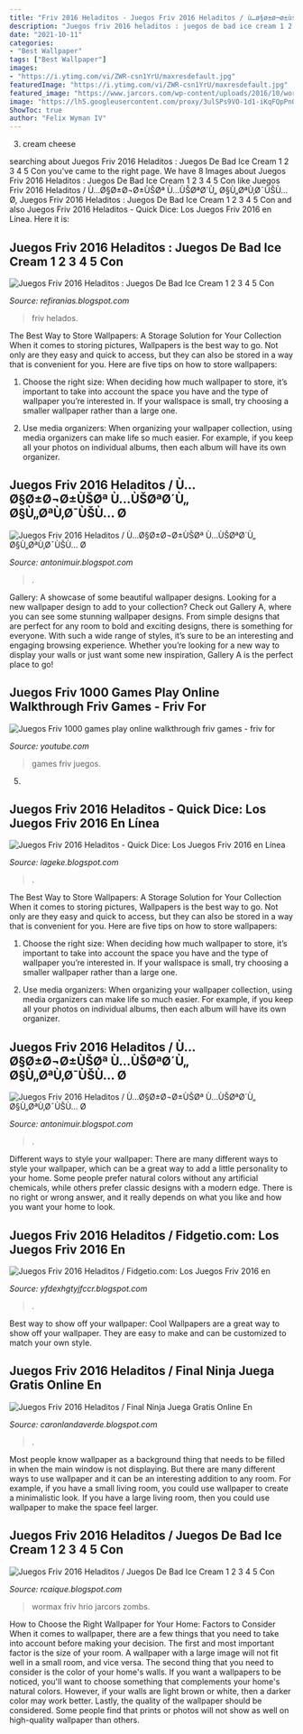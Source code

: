 ```yaml
---
title: "Friv 2016 Heladitos - Juegos Friv 2016 Heladitos / ù…ø§ø±ø¬ø±ùšøª ù…ùšøªø´ù„ ø§ù„øªù‚ø¯ùšù… ø"
description: "Juegos friv 2016 heladitos : juegos de bad ice cream 1 2 3 4 5 con"
date: "2021-10-11"
categories:
- "Best Wallpaper"
tags: ["Best Wallpaper"]
images:
- "https://i.ytimg.com/vi/ZWR-csn1YrU/maxresdefault.jpg"
featuredImage: "https://i.ytimg.com/vi/ZWR-csn1YrU/maxresdefault.jpg"
featured_image: "https://www.jarcors.com/wp-content/uploads/2016/10/wormax-io-cabecera.jpg"
image: "https://lh5.googleusercontent.com/proxy/3ulSPs9VO-1d1-iKqFQpPnOI6jR_gLyfIofmNS3r5-NeLDk1qCZbt9C8FCfunpvFt0BMp_RV8wd4eX_BX-Jpw-3BS_GoHpiDt7u-kKXUC4Xd3dORwMNPXII9ns8Z=w1200-h630-p-k-no-nu"
ShowToc: true
author: "Felix Wyman IV"
---
```



3. cream cheese 

	

		
searching about Juegos Friv 2016 Heladitos : Juegos De Bad Ice Cream 1 2 3 4 5 Con you've came to the right page. We have 8 Images about Juegos Friv 2016 Heladitos : Juegos De Bad Ice Cream 1 2 3 4 5 Con like Juegos Friv 2016 Heladitos / Ù…Ø§Ø±Ø¬Ø±ÙŠØª Ù…ÙŠØªØ´Ù„ Ø§Ù„ØªÙ‚Ø¯ÙŠÙ… Ø, Juegos Friv 2016 Heladitos : Juegos De Bad Ice Cream 1 2 3 4 5 Con and also Juegos Friv 2016 Heladitos - Quick Dice: Los Juegos Friv 2016 en Línea. Here it is:
		
    
## Juegos Friv 2016 Heladitos : Juegos De Bad Ice Cream 1 2 3 4 5 Con

<img loading=lazy src="https://lh6.googleusercontent.com/proxy/Psz6uz98phIFGCgbn-zVXlX6ArAWpzbEEVhkTXhk37zv-lVYcP0juZ9GKQyui9t52bnS7WXf4vq9stUtGqZJmA4_CDIAn99P=w1200-h630-pd" onerror="this.onerror=null;this.src='https://tse2.mm.bing.net/th?id=OIP.sBIi73XWkPfWizsCtonKjwHaD4&amp;pid=15.1';" alt="Juegos Friv 2016 Heladitos : Juegos De Bad Ice Cream 1 2 3 4 5 Con">

_Source: refiranias.blogspot.com_

>friv helados. 

	

The Best Way to Store Wallpapers: A Storage Solution for Your Collection
When it comes to storing pictures, Wallpapers is the best way to go. Not only are they easy and quick to access, but they can also be stored in a way that is convenient for you. Here are five tips on how to store wallpapers:
1) Choose the right size: When deciding how much wallpaper to store, it’s important to take into account the space you have and the type of wallpaper you’re interested in. If your wallspace is small, try choosing a smaller wallpaper rather than a large one.

2) Use media organizers: When organizing your wallpaper collection, using media organizers can make life so much easier. For example, if you keep all your photos on individual albums, then each album will have its own organizer.

    
## Juegos Friv 2016 Heladitos / Ù…Ø§Ø±Ø¬Ø±ÙŠØª Ù…ÙŠØªØ´Ù„ Ø§Ù„ØªÙ‚Ø¯ÙŠÙ… Ø

<img loading=lazy src="https://i1.wp.com/algoentremanos.com/algoentremanos/wp-content/uploads/2014/02/Juegos-ocultos-Friv-3.jpg" onerror="this.onerror=null;this.src='https://tse4.mm.bing.net/th?id=OIP.jARxWw5IoF2f7GGyamC9bgHaDA&amp;pid=15.1';" alt="Juegos Friv 2016 Heladitos / Ù…Ø§Ø±Ø¬Ø±ÙŠØª Ù…ÙŠØªØ´Ù„ Ø§Ù„ØªÙ‚Ø¯ÙŠÙ… Ø">

_Source: antonimuir.blogspot.com_

>. 

	

Gallery: A showcase of some beautiful wallpaper designs.
Looking for a new wallpaper design to add to your collection? Check out Gallery A, where you can see some stunning wallpaper designs. From simple designs that are perfect for any room to bold and exciting designs, there is something for everyone. With such a wide range of styles, it’s sure to be an interesting and engaging browsing experience. Whether you’re looking for a new way to display your walls or just want some new inspiration, Gallery A is the perfect place to go!





	
	
    
## Juegos Friv 1000 Games Play Online Walkthrough Friv Games - Friv For

<img loading=lazy src="https://i.ytimg.com/vi/vGaR-9BGlyE/hqdefault.jpg" onerror="this.onerror=null;this.src='https://tse4.mm.bing.net/th?id=OIP.iwNgUeDlGcszFvB9qEKVQgHaFj&amp;pid=15.1';" alt="Juegos Friv 1000 games play online walkthrough friv games - friv for">

_Source: youtube.com_

>games friv juegos. 

	

5.

    
## Juegos Friv 2016 Heladitos - Quick Dice: Los Juegos Friv 2016 En Línea

<img loading=lazy src="https://lh5.googleusercontent.com/proxy/pBCF3vNCJ7H0FZAk1410JWMFhBa4-k3V9p6GELoxWJcCs_HP-4zFcd2OIK1TbMqFnM9HS37Pma0gomvUlLcx4GUSCTb-3PS094MWKR1MpCX8sJ2eDq4LWeOg=w1200-h630-p-k-no-nu" onerror="this.onerror=null;this.src='https://tse4.mm.bing.net/th?id=OIP.AVRmtNq-ENkf7_pp7oEpTwHaGE&amp;pid=15.1';" alt="Juegos Friv 2016 Heladitos - Quick Dice: Los Juegos Friv 2016 en Línea">

_Source: lageke.blogspot.com_

>. 

	

The Best Way to Store Wallpapers: A Storage Solution for Your Collection
When it comes to storing pictures, Wallpapers is the best way to go. Not only are they easy and quick to access, but they can also be stored in a way that is convenient for you. Here are five tips on how to store wallpapers:
1) Choose the right size: When deciding how much wallpaper to store, it’s important to take into account the space you have and the type of wallpaper you’re interested in. If your wallspace is small, try choosing a smaller wallpaper rather than a large one.

2) Use media organizers: When organizing your wallpaper collection, using media organizers can make life so much easier. For example, if you keep all your photos on individual albums, then each album will have its own organizer.

    
## Juegos Friv 2016 Heladitos / Ù…Ø§Ø±Ø¬Ø±ÙŠØª Ù…ÙŠØªØ´Ù„ Ø§Ù„ØªÙ‚Ø¯ÙŠÙ… Ø

<img loading=lazy src="https://lh5.googleusercontent.com/proxy/3ulSPs9VO-1d1-iKqFQpPnOI6jR_gLyfIofmNS3r5-NeLDk1qCZbt9C8FCfunpvFt0BMp_RV8wd4eX_BX-Jpw-3BS_GoHpiDt7u-kKXUC4Xd3dORwMNPXII9ns8Z=w1200-h630-p-k-no-nu" onerror="this.onerror=null;this.src='https://tse1.mm.bing.net/th?id=OIP.IlkIvcZfuIimj0OopQX2owHaFF&amp;pid=15.1';" alt="Juegos Friv 2016 Heladitos / Ù…Ø§Ø±Ø¬Ø±ÙŠØª Ù…ÙŠØªØ´Ù„ Ø§Ù„ØªÙ‚Ø¯ÙŠÙ… Ø">

_Source: antonimuir.blogspot.com_

>. 

	

Different ways to style your wallpaper:
There are many different ways to style your wallpaper, which can be a great way to add a little personality to your home. Some people prefer natural colors without any artificial chemicals, while others prefer classic designs with a modern edge. There is no right or wrong answer, and it really depends on what you like and how you want your home to look.

    
## Juegos Friv 2016 Heladitos / Fidgetio.com: Los Juegos Friv 2016 En

<img loading=lazy src="https://i.ytimg.com/vi/ZWR-csn1YrU/maxresdefault.jpg" onerror="this.onerror=null;this.src='https://tse2.mm.bing.net/th?id=OIP.yVVfmxcGAHtfESFcde6vVgHaEK&amp;pid=15.1';" alt="Juegos Friv 2016 Heladitos / Fidgetio.com: Los Juegos Friv 2016 en">

_Source: yfdexhgtyjfccr.blogspot.com_

>. 

	

Best way to show off your wallpaper:
Cool Wallpapers are a great way to show off your wallpaper. They are easy to make and can be customized to match your own style.

    
## Juegos Friv 2016 Heladitos / Final Ninja Juega Gratis Online En

<img loading=lazy src="https://www3.minijuegosgratis.com/v3/games/thumbnails/11493_7_sq.jpg" onerror="this.onerror=null;this.src='https://tse2.mm.bing.net/th?id=OIP.R4b1LzrZen9OtuqAEL_oJwAAAA&amp;pid=15.1';" alt="Juegos Friv 2016 Heladitos / Final Ninja Juega Gratis Online En">

_Source: caronlandaverde.blogspot.com_

>. 

	

Most people know wallpaper as a background thing that needs to be filled in when the main window is not displaying. But there are many different ways to use wallpaper and it can be an interesting addition to any room. For example, if you have a small living room, you could use wallpaper to create a minimalistic look. If you have a large living room, then you could use wallpaper to make the space feel larger.

    
## Juegos Friv 2016 Heladitos / Juegos De Bad Ice Cream 1 2 3 4 5 Con

<img loading=lazy src="https://www.jarcors.com/wp-content/uploads/2016/10/wormax-io-cabecera.jpg" onerror="this.onerror=null;this.src='https://tse2.mm.bing.net/th?id=OIP.v5zvtLRPFYaC6_rcC7--UgHaD5&amp;pid=15.1';" alt="Juegos Friv 2016 Heladitos / Juegos De Bad Ice Cream 1 2 3 4 5 Con">

_Source: rcaique.blogspot.com_

>wormax friv hrio jarcors zombs. 

	

How to Choose the Right Wallpaper for Your Home: Factors to Consider
When it comes to wallpaper, there are a few things that you need to take into account before making your decision. The first and most important factor is the size of your room. A wallpaper with a large image will not fit well in a small room, and vice versa. 
The second thing that you need to consider is the color of your home's walls. If you want a wallpapers to be noticed, you'll want to choose something that complements your home's natural colors. However, if your walls are light brown or white, then a darker color may work better. 
Lastly, the quality of the wallpaper should be considered. Some people find that prints or photos will not show as well on high-quality wallpaper than others.

